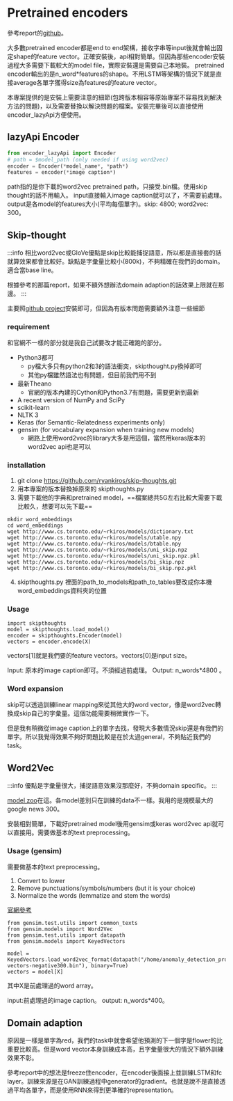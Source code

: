 # Pretrained encoders
參考report的[github](https://github.com/samirsen/image-generator)。

大多數pretrained encoder都是end to end架構，接收字串等input後就會輸出固定shape的feature vector。正確安裝後，api相對簡單。但因為那些encoder安裝過程大多需要下載較大的model file，實際安裝還是需要自己本地裝。
pretrained encoder輸出的是n_word\*features的shape。不用LSTM等架構的情況下就是直接average各單字獲得size為features的feature vector。

本專案提供的是安裝上需要注意的細節(包跨版本相容等原始專案不容易找到解決方法的問題)，以及需要替換以解決問題的檔案。安裝完畢後可以直接使用encoder_lazyApi方便使用。

## lazyApi Encoder
```python
from encoder_lazyApi import Encoder
# path = $model_path (only needed if using word2vec)
encoder = Encoder(*model_name*, *path*)
features = encoder(*image caption*)
```
path指的是你下載的word2vec pretrained path，只接受.bin檔。使用skip thought的話不用輸入。
input直接輸入image caption就可以了，不需要前處理。
output是各model的features大小(平均每個單字)。skip: 4800; word2vec: 300。

## Skip-thought 

:::info
相比word2vec或GloVe優點是skip比較能捕捉語意，所以都是直接套的話就算效果都會比較好。缺點是字彙量比較小(800k)，不夠精確在我們的domain。適合當base line。

根據參考的那篇report，如果不額外想辦法domain adaption的話效果上限就在那邊。
:::

主要照[github project](https://github.com/ryankiros/skip-thoughts)安裝即可，但因為有版本問題需要額外注意一些細節

### requirement

和官網不一樣的部分就是我自己試要改才能正確跑的部分。

* Python3都可
    * py檔大多只有python2和3的語法衝突，skipthought.py換掉即可
    * 其他py檔雖然語法也有問題，但目前我們用不到
* 最新Theano
    * 官網的版本內建的Cython和Python3.7有問題，需要更新到最新
* A recent version of NumPy and SciPy
* scikit-learn
* NLTK 3
* Keras (for Semantic-Relatedness experiments only)
* gensim (for vocabulary expansion when training new models)
    * 網路上使用word2vec的library大多是用這個，當然用keras版本的word2vec api也是可以

### installation

1. git clone https://github.com/ryankiros/skip-thoughts.git
2. 用本專案的版本替換掉原來的 skipthoughts.py
3. 需要下載他的字典和pretrained model，==檔案總共5G左右比較大需要下載比較久，想要可以先下載==

```shell=
mkdir word_embeddings
cd word_embeddings
wget http://www.cs.toronto.edu/~rkiros/models/dictionary.txt
wget http://www.cs.toronto.edu/~rkiros/models/utable.npy
wget http://www.cs.toronto.edu/~rkiros/models/btable.npy
wget http://www.cs.toronto.edu/~rkiros/models/uni_skip.npz
wget http://www.cs.toronto.edu/~rkiros/models/uni_skip.npz.pkl
wget http://www.cs.toronto.edu/~rkiros/models/bi_skip.npz
wget http://www.cs.toronto.edu/~rkiros/models/bi_skip.npz.pkl
```
4. skipthoughts.py 裡面的path_to_models和path_to_tables要改成你本機word_embeddings資料夾的位置
### Usage

```python=
import skipthoughts
model = skipthoughts.load_model()
encoder = skipthoughts.Encoder(model)
vectors = encoder.encode(X)
```
vectors[1]就是我們要的feature vectors。vectors[0]是input size。

Input: 原本的image caption即可。不須經過前處理。
Output: n_words\*4800 。

### Word expansion

skip可以透過訓練linear mapping來從其他大的word vector，像是word2vec轉換成skip自己的字彙量。這個功能需要稍微實作一下。

但是我有稍微從image caption上的單字去找，發現大多數情況skip還是有我們的單字。所以我覺得效果不夠好問題比較是在於太過general，不夠貼近我們的task。

## Word2Vec

:::info
優點是字彙量很大，捕捉語意效果沒那麼好，不夠domain specific。
:::

[model zoo](https://github.com/3Top/word2vec-api#where-to-get-a-pretrained-models)在這。各model差別只在訓練的data不一樣。我用的是規模最大的google news 300。

安裝相對簡單，下載好pretrained model後用gensim或keras word2vec api就可以直接用。需要做基本的text preprocessing。

### Usage (gensim)

需要做基本的text preprocessing。
1) Convert to lower 
2) Remove punctuations/symbols/numbers (but it is your choice) 
3) Normalize the words (lemmatize and stem the words)


[官網參考](https://radimrehurek.com/gensim/models/word2vec.html)

```python=
from gensim.test.utils import common_texts
from gensim.models import Word2Vec
from gensim.test.utils import datapath
from gensim.models import KeyedVectors

model = KeyedVectors.load_word2vec_format(datapath("/home/anomaly_detection_project_2020/weight_lifting_trainer/dl/comp3/GoogleNews-vectors-negative300.bin"), binary=True)
vectors = model[X]
```
其中X是前處理過的word array。

input:前處理過的image caption。
output: n_words\*400。

## Domain adaption

原因是一樣是單字為red，我們的task中就會希望他預測的下一個字是flower的比重要比較高。但是word vector本身訓練成本高，且字彙量很大的情況下額外訓練效果不彰。

參考report中的想法是freeze住encoder，在encoder後面接上並訓練LSTM和fc layer。訓練來源是在GAN訓練過程中generator的gradient。也就是說不是直接透過平均各單字，而是使用RNN來得到更準確的representation。